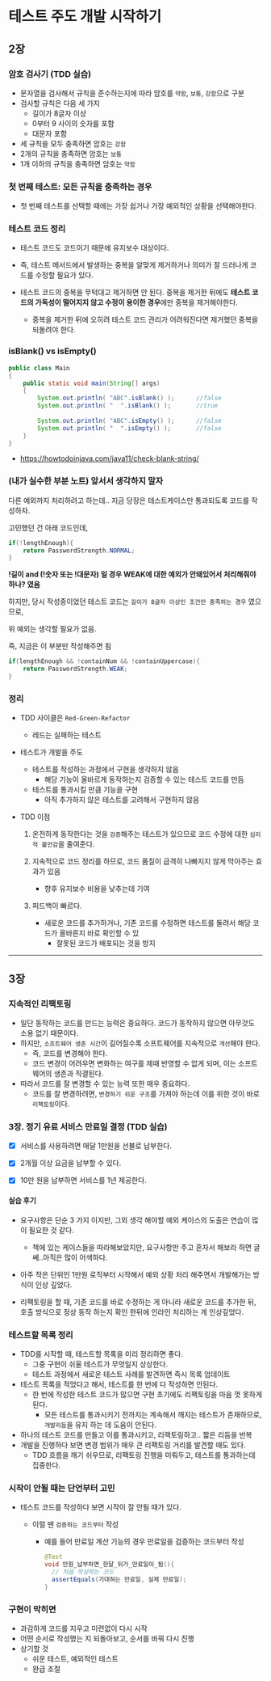 # 테스트 주도 개발 시작하기



## 2장



### 암호 검사기 (TDD 실습)



- 문자열을 검사해서 규칙을 준수하는지에 따라 암호를 `약함`, `보통`, `강함`으로 구분
- 검사할 규칙은 다음 세 가지
  - 길이가 8글자 이상
  - 0부터 9 사이의 숫자를 포함
  - 대문자 포함
- 세 규칙을 모두 충족하면 암호는 `강함`
- 2개의 규칙을 충족하면 암호는 `보통`
- 1개 이하의 규칙을 충족하면 암호는 `약함`



### 첫 번째 테스트: 모든 규칙을 충족하는 경우

- 첫 번째 테스트를 선택할 때에는 가장 쉽거나 가장 예외적인 상황을 선택해야한다.



### 테스트 코드 정리

- 테스트 코드도 코드이기 때문에 유지보수 대상이다.

- 즉, 테스트 메서드에서 발생하는 중복을 알맞게 제거하거나 의미가 잘 드러나게 코드를 수정할 필요가 있다.
- 테스트 코드의 중복을 무턱대고 제거하면 안 된다. 중복을 제거한 뒤에도 **테스트 코드의 가독성이 떨어지지 않고 수정이 용이한 경우**에만 중복을 제거해야한다.
  - 중복을 제거한 뒤에 오히려 테스트 코드 관리가 어려워진다면 제거했던 중복을 되돌려야 한다.



### isBlank() vs isEmpty()

```java
public class Main 
{
    public static void main(String[] args) 
    {
        System.out.println( "ABC".isBlank() );      //false
        System.out.println( "  ".isBlank() );       //true
 
        System.out.println( "ABC".isEmpty() );      //false
        System.out.println( "  ".isEmpty() );       //false
    }
}
```

- https://howtodoinjava.com/java11/check-blank-string/



### (내가 실수한 부분 노트) 앞서서 생각하지 말자



다른 예외까지 처리하려고 하는데.. 지금 당장은 테스트케이스만 통과되도록 코드를 작성하자.

고민했던 건 아래 코드인데,

```java
if(!lengthEnough){
    return PasswordStrength.NORMAL;
}
```

**!길이 and (!숫자 또는 !대문자) 일 경우 WEAK에 대한 예외가 안돼있어서 처리해줘야 하나? 였음**



하지만, 당시 작성중이었던 테스트 코드는 `길이가 8글자 이상인 조건만 충족하는 경우` 였으므로, 

위 예외는 생각할 필요가 없음.



즉, 지금은 이 부분만 작성해주면 됨

```java
if(lengthEnough && !containNum && !containUppercase){
	return PasswordStrength.WEAK;
}
```



### 정리

- TDD 사이클은 `Red-Green-Refactor`
  - 레드는 실패하는 테스트

- 테스트가 개발을 주도

  - 테스트를 작성하는 과정에서 구현을 생각하지 않음
    - 해당 기능이 올바르게 동작하는지 검증할 수 있는 테스트 코드를 만듬
  - 테스트를 통과시킬 만큼 기능을 구현
    - 아직 추가하지 않은 테스트를 고려해서 구현하지 않음

- TDD 이점

  1. 온전하게 동작한다는 것을 `검증`해주는 테스트가 있으므로 코드 수정에 대한 `심리적 불안감`을 줄여준다.

  2. 지속적으로 코드 정리를 하므로, 코드 품질이 급격히 나빠지지 않게 막아주는 효과가 있음
     - 향후 유지보수 비용을 낮추는데 기여

  3. 피드백이 빠르다.
     - 새로운 코드를 추가하거나, 기존 코드를 수정하면 테스트를 돌려서 해당 코드가 올바른지 바로 확인할 수 있
       - 잘못된 코드가 배포되는 것을 방지



---



## 3장



### 지속적인 리팩토링

- 일단 동작하는 코드를 만드는 능력은 중요하다. 코드가 동작하지 않으면 아무것도 소용 없기 때문이다.
- 하지만, `소프트웨어 생존 시간`이 길어질수록 소프트웨어를 지속적으로 `개선`해야 한다.
  - 즉, 코드를 변경해야 한다.
  - 코드 변경이 어려우면 변화하는 여구를 제때 반영할 수 없게 되며, 이는 소프트웨어의 생존과 직결된다.
- 따라서 코드를 잘 변경할 수 있는 능력 또한 매우 중요하다.
  - 코드를 잘 변경하려면, `변경하기 쉬운 구조`를 가져야 하는데 이를 위한 것이 바로 `리팩토링`이다.



### 3장. 정기 유료 서비스 만료일 결정 (TDD 실습)

- [x] 서비스를 사용하려면 매달 1만원을 선불로 납부한다.
- [x] 2개월 이상 요금을 납부할 수 있다.
- [x] 10만 원을 납부하면 서비스를 1년 제공한다.



#### 실습 후기

- 요구사항은 단순 3 가지 이지만, 그외 생각 해야할 예외 케이스의 도출은 연습이 많이 필요한 것 같다.
  - 책에 있는 케이스들을 따라해보았지만, 요구사항만 주고 혼자서 해보라 하면 글쎄..아직은 많이 어색하다.

- 아주 작은 단위인 1만원 로직부터 시작해서 예외 상황 처리 해주면서 개발해가는 방식이 인상 깊었다.
- 리팩토링을 할 때, 기존 코드를 바로 수정하는 게 아니라 새로운 코드를 추가한 뒤, 호출 방식으로 정상 동작 하는지 확인 한뒤에 인라인 처리하는 게 인상깊었다.



### 테스트할 목록 정리

- TDD를 시작할 때, 테스트할 목록을 미리 정리하면 좋다.
  - 그중 구현이 쉬울 테스트가 무엇일지 상상한다.
  - 테스트 과정에서 새로운 테스트 사례를 발견하면 즉시 목록 업데이트
- 테스트 목록을 적었다고 해서, 테스트를 한 번에 다 작성하면 안된다.
  - 한 번에 작성한 테스트 코드가 많으면 구현 초기에도 리팩토링을 마음 껏 못하게 된다.
    - 모든 테스트를 통과시키기 전까지는 계속해서 깨지는 테스트가 존재하므로, `개발리듬`을 유지 하는 데 도움이 안된다.
- 하나의 테스트 코드를 만들고 이를 통과시키고, 리랙토링하고.. 짧은 리듬을 반복
- 개발을 진행하다 보면 변경 범위가 매우 큰 리팩토링 거리를 발견할 때도 있다.
  - TDD 흐름을 깨기 쉬우므로, 리팩토링 진행을 미뤄두고, 테스트를 통과하는데 집중한다.



### 시작이 안될 때는 단언부터 고민

- 테스트 코드를 작성하다 보면 시작이 잘 안될 때가 있다.

  - 이럴 땐 `검증하는 코드부터` 작성

    - 예를 들어 만료일 계산 기능의 경우 만료일을 검증하는 코드부터 작성

      ```java
      @Test
      void 만원_납부하면_한달_뒤가_만료일이_됨(){
        // 처음 작성하는 코드
        assertEquals(기대하는 만료일, 실제 만료일);
      }
      ```

      

### 구현이 막히면

- 과감하게 코드를 지우고 미련없이 다시 시작
- 어떤 순서로 작성했는 지 되돌아보고, 순서를 바꿔 다시 진행
- 상기할 것
  - 쉬운 테스트, 예외적인 테스트
  - 완급 조절
